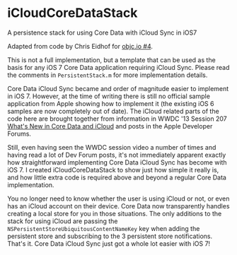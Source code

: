 iCloudCoreDataStack
===================

A persistence stack for using Core Data with iCloud Sync in iOS7

Adapted from code by Chris Eidhof for [objc.io #4](http://www.objc.io/issue-4/full-core-data-application.html). 

This is not a full implementation, but a template that can be used as the basis for any iOS 7 Core Data application requiring iCloud Sync. Please read the comments in `PersistentStack.m` for more implementation details.

Core Data iCloud Sync became and order of magnitude easier to implement in iOS 7. However, at the time of writing there is still no official sample application from Apple showing how to implement it (the existing iOS 6 samples are now completely out of date). The iCloud related parts of the code here are brought together from information in WWDC '13 Session 207 [What's New in Core Data and iCloud](https://developer.apple.com/wwdc/videos/?id=207) and posts in the Apple Developer Forums.

Still, even having seen the WWDC session video a number of times and having read a lot of Dev Forum posts, it's not immediately apparent exactly how straightforward implementing Core Data iCloud Sync has become with iOS 7. I created iCloudCoreDataStack to show just how simple it really is, and how little extra code is required above and beyond a regular Core Data implementation.

You no longer need to know whether the user is using iCloud or not, or even has an iCloud account on their device. Core Data now transparently handles creating a local store for you in those situations. The only additions to the stack for using iCloud are passing the `NSPersistentStoreUbiquitousContentNameKey` key when adding the persistent store and subscribing to the 3 persistent store notifications. That's it. Core Data iCloud Sync just got a whole lot easier with iOS 7!
